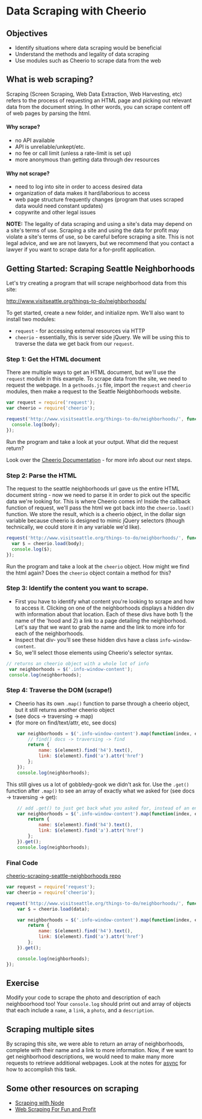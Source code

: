 # Data Scraping with Cheerio

## Objectives

* Identify situations where data scraping would be beneficial
* Understand the methods and legality of data scraping
* Use modules such as Cheerio to scrape data from the web

## What is web scraping?
Scraping (Screen Scraping, Web Data Extraction, Web Harvesting, etc) refers to the process of requesting an HTML page and picking out relevant data from the document string. In other words, you can scrape content off of web pages by parsing the html.

#### Why scrape?

* no API available
* API is unreliable/unkept/etc.
* no fee or call limit (unless a rate-limit is set up)
* more anonymous than getting data through dev resources

#### Why not scrape?

* need to log into site in order to access desired data
* organization of data makes it hard/laborious to access
* web page structure frequently changes (program that uses scraped data would need constant updates)
* copywrite and other legal issues

**NOTE:** The legality of data scraping and using a site's data may depend on a site's terms of use. Scraping a site and using the data for profit may violate a site's terms of use, so be careful before scraping a site. This is not legal advice, and we are not lawyers, but we recommend that you contact a lawyer if you want to scrape data for a for-profit application.

## Getting Started: Scraping Seattle Neighborhoods

Let's try creating a program that will scrape neighborhood data from this site:

http://www.visitseattle.org/things-to-do/neighborhoods/

To get started, create a new folder, and initialize npm. We'll also want to install two modules:

* `request` - for accessing external resources via HTTP
* `cheerio` - essentially, this is server side jQuery. We will be using this to traverse the data we get back from our `request`.

### Step 1: Get the HTML document

There are multiple ways to get an HTML document, but we'll use the ```request``` module in this example. To scrape data from the site, we need to request the webpage. In a `gethoods.js` file, import the `request` and `cheerio` modules, then make a request to the Seattle Neigbhborhoods website.

```js
var request = require('request');
var cheerio = require('cheerio');

request('http://www.visitseattle.org/things-to-do/neighborhoods/', function (error, response, body) {
  console.log(body);
});
```

Run the program and take a look at your output. What did the request return?

Look over the [Cheerio Documentation](https://github.com/cheeriojs/cheerio) - for more info about our next steps.

### Step 2: Parse the HTML

The request to the seattle neighborhoods url gave us the entire HTML document string - now we need to parse it in order to pick out the specific data we're looking for. This is where Cheerio comes in! Inside the callback function of request, we'll pass the html we got back into the `cheerio.load()` function. We store the result, which is a cheerio object, in the dollar sign variable because cheerio is designed to mimic jQuery selectors (though technically, we could store it in any variable we'd like).

```js
request('http://www.visitseattle.org/things-to-do/neighborhoods/', function (error, response, body) {
  var $ = cheerio.load(body);
  console.log($);
});
```

Run the program and take a look at the `cheerio` object. How might we find the html again? Does the `cheerio` object contain a method for this?

### Step 3: Identify the content you want to scrape.

* First you have to identify what content you're looking to scrape and how to access it. Clicking on one of the neighborhoods displays a hidden div with information about that location. Each of these divs have both 1) the name of the 'hood and 2) a link to a page detailing the neighborhood. Let's say that we want to grab the name and the link to more info for each of the neighborhoods.
* Inspect that div- you'll see these hidden divs have a class `info-window-content`.
* So, we'll select those elements using Cheerio's selector syntax.

```js
// returns an cheerio object with a whole lot of info
 var neighborhoods = $('.info-window-content');
 console.log(neighborhoods);
```

### Step 4: Traverse the DOM (scrape!)

* Cheerio has its own `.map()` function to parse through a cheerio object, but it still returns another cheerio object
* (see docs -> traversing -> map)
* (for more on find/text/attr, etc, see docs)

```js
	var neighborhoods = $('.info-window-content').map(function(index, element) {
		// find() docs -> traversing -> find
	    return {
	        name: $(element).find('h4').text(),
	        link: $(element).find('a').attr('href')
	    };
	});
	console.log(neighborhoods);
```

This still gives us a lot of gobbledy-gook we didn't ask for. Use the `.get()` function after `.map()` to see an array of exactly what we asked for (see docs -> traversing -> get):

```js
	// add .get() to just get back what you asked for, instead of an entire cheerio object
	var neighborhoods = $('.info-window-content').map(function(index, element) {
	    return {
	        name: $(element).find('h4').text(),
	        link: $(element).find('a').attr('href')
	    };
	}).get();
	console.log(neighborhoods);
```

### Final Code

[cheerio-scraping-seattle-neighborhoods repo](https://github.com/WDI-SEA/cheerio-scraping-seattle-neighborhoods)

```js
var request = require('request');
var cheerio = require('cheerio');

request('http://www.visitseattle.org/things-to-do/neighborhoods/', function(error, response, data) {
    var $ = cheerio.load(data);

    var neighborhoods = $('.info-window-content').map(function(index, element) {
        return {
            name: $(element).find('h4').text(),
            link: $(element).find('a').attr('href')
        };
    }).get();

    console.log(neighborhoods);
});
```

## Exercise

Modify your code to scrape the photo and description of each neighboorhood too! Your `console.log` should print out and array of objects that each include a `name`, a `link`,  a `photo`, and a `description`.

## Scraping multiple sites

By scraping this site, we were able to return an array of neighborhoods, complete with their name and a link to more information. Now, if we want to get neighborhood descriptions, we would need to make many more requests to retrieve additional webpages. Look at the notes for [async](../js-async/readme.md) for how to accomplish this task.

## Some other resources on scraping

* [Scraping with Node](http://maxogden.com/scraping-with-node.html)
* [Web Scraping For Fun and Profit](https://blog.hartleybrody.com/web-scraping/)
